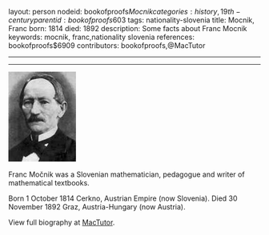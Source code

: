 layout: person
nodeid: bookofproofs$Mocnik
categories: history,19th-century
parentid: bookofproofs$603
tags: nationality-slovenia
title: Mocnik, Franc
born: 1814
died: 1892
description: Some facts about Franc Mocnik
keywords: mocnik, franc,nationality slovenia
references: bookofproofs$6909
contributors: bookofproofs,@MacTutor

---


---

![Mocnik.jpg](https://github.com/bookofproofs/bookofproofs.github.io/blob/main/_sources/_assets/images/portraits/Mocnik.jpg?raw=true)

Franc Močnik was a Slovenian mathematician, pedagogue and writer of mathematical textbooks.

Born 1 October 1814 Cerkno, Austrian Empire (now Slovenia). Died 30 November 1892 Graz, Austria-Hungary (now Austria).


View full biography at [MacTutor](https://mathshistory.st-andrews.ac.uk/Biographies/Mocnik/).